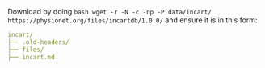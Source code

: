 Download by doing ```bash wget -r -N -c -np -P data/incart/ https://physionet.org/files/incartdb/1.0.0/``` and ensure it is in this form:

```yaml
incart/
├── .old-headers/ 
├── files/ 
├── incart.md
```